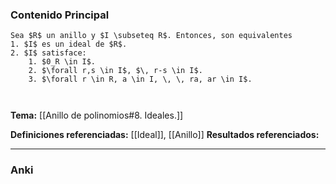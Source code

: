 ### Contenido Principal

```ad-proposition
Sea $R$ un anillo y $I \subseteq R$. Entonces, son equivalentes
1. $I$ es un ideal de $R$.
2. $I$ satisface:
	1. $0_R \in I$.
	2. $\forall r,s \in I$, $\, r-s \in I$.
	3. $\forall r \in R, a \in I, \, \, ra, ar \in I$.
```

```ad-proof


```

**Tema:** [[Anillo de polinomios#8. Ideales.]]

**Definiciones referenciadas:** [[Ideal]], [[Anillo]]
**Resultados referenciados:**

---
### Anki
